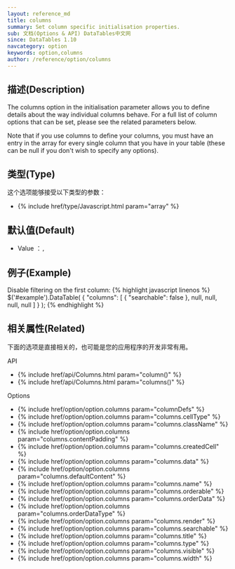 ```yaml
---
layout: reference_md
title: columns
summary: Set column specific initialisation properties.
sub: 文档(Options & API) DataTables中文网
since: DataTables 1.10
navcategory: option
keywords: option,columns
author: /reference/option/columns
---
```


## 描述(Description)

The columns option in the initialisation parameter allows you to define details about the way individual columns behave. For a full list of column options that can be set, please see the related parameters below.

Note that if you use columns to define your columns, you must have an entry in the array for every single column that you have in your table (these can be null if you don't wish to specify any options).


## 类型(Type)
这个选项能够接受以下类型的参数：

- {% include href/type/Javascript.html param="array" %}


## 默认值(Default)
- Value ：`,`

 
## 例子(Example)

Disable filtering on the first column:
{% highlight javascript linenos %}
$('#example').DataTable( {
   "columns": [
      { "searchable": false },
      null,
      null,
      null,
      null
    ]
} );
{% endhighlight %}


## 相关属性(Related)
下面的选项是直接相关的，也可能是您的应用程序的开发非常有用。

API

- {% include href/api/Columns.html param="column()" %}
- {% include href/api/Columns.html param="columns()" %}

Options

- {% include href/option/option.columns param="columnDefs" %}
- {% include href/option/option.columns param="columns.cellType" %}
- {% include href/option/option.columns param="columns.className" %}
- {% include href/option/option.columns param="columns.contentPadding" %}
- {% include href/option/option.columns param="columns.createdCell" %}
- {% include href/option/option.columns param="columns.data" %}
- {% include href/option/option.columns param="columns.defaultContent" %}
- {% include href/option/option.columns param="columns.name" %}
- {% include href/option/option.columns param="columns.orderable" %}
- {% include href/option/option.columns param="columns.orderData" %}
- {% include href/option/option.columns param="columns.orderDataType" %}
- {% include href/option/option.columns param="columns.render" %}
- {% include href/option/option.columns param="columns.searchable" %}
- {% include href/option/option.columns param="columns.title" %}
- {% include href/option/option.columns param="columns.type" %}
- {% include href/option/option.columns param="columns.visible" %}
- {% include href/option/option.columns param="columns.width" %}